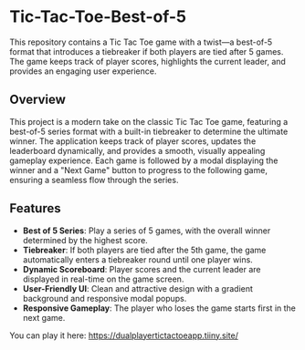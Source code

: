 # Tic-Tac-Toe-Best-of-5
This repository contains a Tic Tac Toe game with a twist—a best-of-5 format that introduces a tiebreaker if both players are tied after 5 games. The game keeps track of player scores, highlights the current leader, and provides an engaging user experience.

## Overview
This project is a modern take on the classic Tic Tac Toe game, featuring a best-of-5 series format with a built-in tiebreaker to determine the ultimate winner. The application keeps track of player scores, updates the leaderboard dynamically, and provides a smooth, visually appealing gameplay experience. Each game is followed by a modal displaying the winner and a "Next Game" button to progress to the following game, ensuring a seamless flow through the series.

## Features
- **Best of 5 Series**: Play a series of 5 games, with the overall winner determined by the highest score.
- **Tiebreaker**: If both players are tied after the 5th game, the game automatically enters a tiebreaker round until one player wins.
- **Dynamic Scoreboard**: Player scores and the current leader are displayed in real-time on the game screen.
- **User-Friendly UI**: Clean and attractive design with a gradient background and responsive modal popups.
- **Responsive Gameplay**: The player who loses the game starts first in the next game.

You can play it here: https://dualplayertictactoeapp.tiiny.site/

